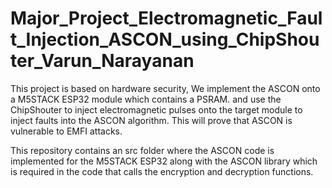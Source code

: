 # Major_Project_Electromagnetic_Fault_Injection_ASCON_using_ChipShouter_Varun_Narayanan
This project is based on hardware security, We implement the ASCON onto a M5STACK ESP32 module which contains a PSRAM. and use the ChipShouter to inject electromagnetic pulses onto the target module to inject faults into the ASCON algorithm. This will prove that ASCON is vulnerable to EMFI attacks. 

This repository contains an src folder where the ASCON code is implemented for the M5STACK ESP32 along with the ASCON library which is required in the code that calls the encryption and decryption functions. 
